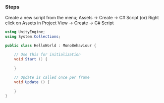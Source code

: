 ### Steps

Create a new script from the menu; Assets -> Create -> C# Script (or) Right click on Assets in Project View -> Create -> C# Script

```C#
using UnityEngine;
using System.Collections;

public class HelloWorld : MonoBehaviour {

	// Use this for initialization
	void Start () {
	
	}
	
	// Update is called once per frame
	void Update () {
	
	}
}
```